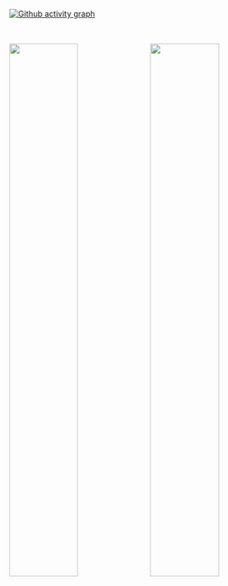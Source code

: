 [![Github activity graph](https://activity-graph.herokuapp.com/graph?username=Rassska&theme=react-dark&hide_border=true&color=BDDFFF&line=6E93B5&point=BDDFFF)](https://git.io/Rassska&hide_border=true)

<br/>
<p align="left">
  <img width="49.5%" src="https://github-readme-stats.vercel.app/api/?username=Rassska&theme=prussian&show_icons=true&count_private=true&hide_border=true" />
    <img width="49.5%" src="http://github-readme-streak-stats.herokuapp.com?user=Rassska&theme=prussian&hide_border=true" />
</p>
<br>
